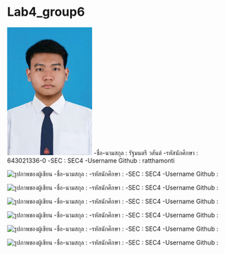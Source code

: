 # Lab4_group6

![รูปภาพของผู้เขียน](./media/ratthamonti.jpg)
-ชื่อ-นามสกุล  : รัฐมนตรี วสันต์
-รหัสนักศึกษา  : 643021336-0
-SEC : SEC4
-Username Github : ratthamonti

![รูปภาพของผู้เขียน](./media/.jpg)
-ชื่อ-นามสกุล  : 
-รหัสนักศึกษา  : 
-SEC : SEC4
-Username Github : 

![รูปภาพของผู้เขียน](./media/.jpg)
-ชื่อ-นามสกุล  : 
-รหัสนักศึกษา  : 
-SEC : SEC4
-Username Github : 

![รูปภาพของผู้เขียน](./media/.jpg)
-ชื่อ-นามสกุล  : 
-รหัสนักศึกษา  : 
-SEC : SEC4
-Username Github : 

![รูปภาพของผู้เขียน](./media/.jpg)
-ชื่อ-นามสกุล  : 
-รหัสนักศึกษา  : 
-SEC : SEC4
-Username Github : 

![รูปภาพของผู้เขียน](./media/.jpg)
-ชื่อ-นามสกุล  : 
-รหัสนักศึกษา  : 
-SEC : SEC4
-Username Github : 

![รูปภาพของผู้เขียน](./media/.jpg)
-ชื่อ-นามสกุล  : 
-รหัสนักศึกษา  : 
-SEC : SEC4
-Username Github : 
